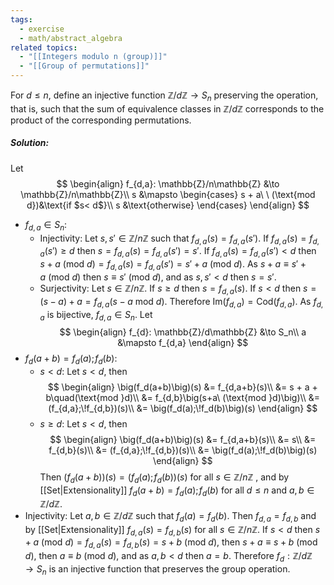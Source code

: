 ```yaml
---
tags:
  - exercise
  - math/abstract_algebra
related topics:
  - "[[Integers modulo n (group)]]"
  - "[[Group of permutations]]"
---
```

For $d \leq n$, define an injective function $\mathbb{Z}/d\mathbb{Z} \to S_n$ preserving the operation, that is, such that the sum of equivalence classes in $\mathbb{Z}/d\mathbb{Z}$ corresponds to the product of the corresponding permutations.
##### Solution:
Let$$
\begin{align}
	f_{d,a}: \mathbb{Z}/n\mathbb{Z} &\to \mathbb{Z}/n\mathbb{Z}\\
	s &\mapsto
	\begin{cases}
		s + a\ \ (\text{mod d})&\text{if $s< d$}\\
		s &\text{otherwise}
	\end{cases}
\end{align}
$$
- $f_{d,a}\in S_n$:
	- Injectivity:
		Let $s,s'\in\mathbb{Z}/n\mathbb{Z}$ such that $f_{d,a}(s)=f_{d,a}(s')$. If $f_{d,a}(s)=f_{d,a}(s')\geq d$ then $s=f_{d,a}(s)=f_{d,a}(s')=s'$. If $f_{d,a}(s)=f_{d,a}(s')< d$ then $s+a\ (\text{mod }d) = f_{d,a}(s)=f_{d,a}(s')=s'+a\ (\text{mod }d)$. As $s+a \equiv s'+a\ (\text{mod }d)$ then $s \equiv s'\ (\text{mod }d)$, and as $s,s'<d$ then $s=s'$.
	- Surjectivity:
		Let $s\in\mathbb{Z}/n\mathbb{Z}$. If $s\geq d$ then $s=f_{d,a}(s)$. If $s<d$ then $s=(s-a)+a=f_{d,a}(s-a\text{ mod }d)$. Therefore $\text{Im}(f_{d,a})=\text{Cod}(f_{d,a})$.
	As $f_{d,a}$ is bijective, $f_{d,a}\in S_n$.
Let$$
\begin{align}
	f_{d}: \mathbb{Z}/d\mathbb{Z} &\to S_n\\
	a &\mapsto f_{d,a}
\end{align}
$$
- $f_d(a+b) = f_d(a);\!f_d(b)$:
	- $s<d$:
		Let $s<d$, then$$
	\begin{align}
		\big(f_d(a+b)\big)(s)
		&= f_{d,a+b}(s)\\
		&= s + a + b\quad(\text{mod }d)\\
		&= f_{d,b}\big(s+a\ (\text{mod }d)\big)\\
		&= (f_{d,a};\!f_{d,b})(s)\\
		&= \big(f_d(a);\!f_d(b)\big)(s)
	\end{align}
	$$
	- $s\geq d$:
		Let $s<d$, then$$
		\begin{align}
			\big(f_d(a+b)\big)(s)
			&= f_{d,a+b}(s)\\
			&= s\\
			&= f_{d,b}(s)\\
			&= (f_{d,a};\!f_{d,b})(s)\\
			&= \big(f_d(a);\!f_d(b)\big)(s)
		\end{align}
		$$
	Then $\big(f_d(a+b)\big)(s) = \big(f_d(a);\!f_d(b)\big)(s)$ for all $s\in\mathbb{Z}/n\mathbb{Z}$	, and by [[Set|Extensionality]] $f_d(a+b) = f_d(a);\!f_d(b)$ for all $d\leq n$ and $a,b\in\mathbb{Z}/d\mathbb{Z}$.
- Injectivity:
	Let $a,b\in\mathbb{Z}/d\mathbb{Z}$ such that $f_d(a)=f_d(b)$. Then $f_{d,a}=f_{d,b}$ and by [[Set|Extensionality]] $f_{d,a}(s)=f_{d,b}(s)$ for all $s\in\mathbb{Z}/n\mathbb{Z}$. If $s<d$ then $s+a\ (\text{mod } d) = f_{d,a}(s) = f_{d,b}(s) = s + b\ (\text{mod }d)$, then $s+a\equiv s+b\ (\text{mod }d)$, then $a\equiv b\ (\text{mod }d)$, and as $a,b<d$ then $a=b$.
Therefore $f_d:\mathbb{Z}/d\mathbb{Z} \to S_n$ is an injective function that preserves the group operation.